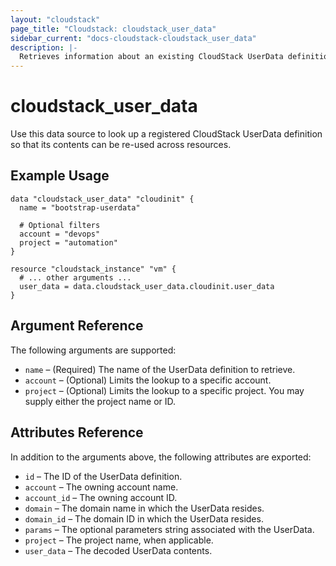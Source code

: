 ```yaml
---
layout: "cloudstack"
page_title: "Cloudstack: cloudstack_user_data"
sidebar_current: "docs-cloudstack-cloudstack_user_data"
description: |-
  Retrieves information about an existing CloudStack UserData definition.
---
```


# cloudstack_user_data

Use this data source to look up a registered CloudStack UserData definition so that its contents can be re-used across resources.

## Example Usage

```hcl
data "cloudstack_user_data" "cloudinit" {
  name = "bootstrap-userdata"

  # Optional filters
  account = "devops"
  project = "automation"
}

resource "cloudstack_instance" "vm" {
  # ... other arguments ...
  user_data = data.cloudstack_user_data.cloudinit.user_data
}
```

## Argument Reference

The following arguments are supported:

* `name` – (Required) The name of the UserData definition to retrieve.
* `account` – (Optional) Limits the lookup to a specific account.
* `project` – (Optional) Limits the lookup to a specific project. You may supply either the project name or ID.

## Attributes Reference

In addition to the arguments above, the following attributes are exported:

* `id` – The ID of the UserData definition.
* `account` – The owning account name.
* `account_id` – The owning account ID.
* `domain` – The domain name in which the UserData resides.
* `domain_id` – The domain ID in which the UserData resides.
* `params` – The optional parameters string associated with the UserData.
* `project` – The project name, when applicable.
* `user_data` – The decoded UserData contents.
